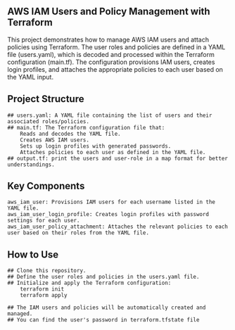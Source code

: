 ## AWS IAM Users and Policy Management with Terraform

This project demonstrates how to manage AWS IAM users and attach policies using Terraform. The user roles and policies are defined in a YAML file (users.yaml), which is decoded and processed within the Terraform configuration (main.tf). The configuration provisions IAM users, creates login profiles, and attaches the appropriate policies to each user based on the YAML input.
## Project Structure

    ## users.yaml: A YAML file containing the list of users and their associated roles/policies.
    ## main.tf: The Terraform configuration file that:
        Reads and decodes the YAML file.
        Creates AWS IAM users.
        Sets up login profiles with generated passwords.
        Attaches policies to each user as defined in the YAML file.
    ## output.tf: print the users and user-role in a map format for better understandings.
## Key Components

    aws_iam_user: Provisions IAM users for each username listed in the YAML file.
    aws_iam_user_login_profile: Creates login profiles with password settings for each user.
    aws_iam_user_policy_attachment: Attaches the relevant policies to each user based on their roles from the YAML file.

## How to Use

    ## Clone this repository.
    ## Define the user roles and policies in the users.yaml file.
    ## Initialize and apply the Terraform configuration:
        terraform init
        terraform apply

    ## The IAM users and policies will be automatically created and managed.
    ## You can find the user's password in terraform.tfstate file
